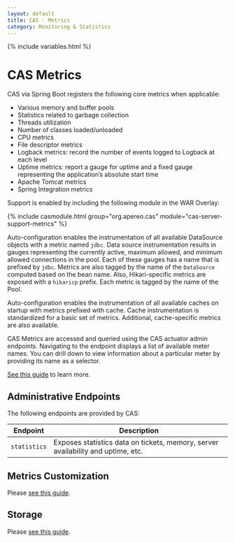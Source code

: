 ```yaml
---
layout: default
title: CAS - Metrics
category: Monitoring & Statistics
---
```


{% include variables.html %}

# CAS Metrics

CAS via Spring Boot registers the following core metrics when applicable:

- Various memory and buffer pools
- Statistics related to garbage collection
- Threads utilization
- Number of classes loaded/unloaded
- CPU metrics
- File descriptor metrics
- Logback metrics: record the number of events logged to Logback at each level
- Uptime metrics: report a gauge for uptime and a fixed gauge representing the application’s absolute start time
- Apache Tomcat metrics
- Spring Integration metrics

Support is enabled by including the following module in the WAR Overlay:

{% include casmodule.html group="org.apereo.cas" module="cas-server-support-metrics" %}

Auto-configuration enables the instrumentation of all available DataSource objects 
with a metric named `jdbc`. Data source instrumentation results in gauges representing the 
currently active, maximum allowed, and minimum allowed connections in the pool. 
Each of these gauges has a name that is prefixed by `jdbc`. Metrics are also tagged by the name of the `DataSource` 
computed based on the bean name. Also, Hikari-specific metrics are exposed 
with a `hikaricp` prefix. Each metric is tagged by the name of the Pool.

Auto-configuration enables the instrumentation of all available caches on startup with metrics prefixed with cache. 
Cache instrumentation is standardized for a basic set of metrics. Additional, cache-specific metrics are also available.

CAS Metrics are accessed and queried using the CAS actuator admin endpoints. 
Navigating to the endpoint displays a list of available meter names. 
You can drill down to view information about a particular meter by providing its name as a selector.

[See this guide](Monitoring-Statistics.html) to learn more.

## Administrative Endpoints

The following endpoints are provided by CAS:
 
| Endpoint                 | Description
|--------------------------|------------------------------------------------------------------------
| `statistics`             | Exposes statistics data on tickets, memory, server availability and uptime, etc.

## Metrics Customization

Please [see this guide](Configuring-Metrics-Custom.html).         

## Storage

Please [see this guide](Configuring-Metrics-Storage.html).
